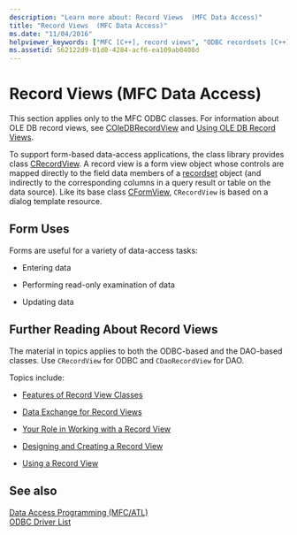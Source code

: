 ```yaml
---
description: "Learn more about: Record Views  (MFC Data Access)"
title: "Record Views  (MFC Data Access)"
ms.date: "11/04/2016"
helpviewer_keywords: ["MFC [C++], record views", "ODBC recordsets [C++], record views", "databases [C++], record views", "record views [C++]", "forms [C++], data access tasks"]
ms.assetid: 562122d9-01d8-4284-acf6-ea109ab0408d
---
```

# Record Views (MFC Data Access)

This section applies only to the MFC ODBC classes. For information about OLE DB record views, see [COleDBRecordView](../mfc/reference/coledbrecordview-class.md) and [Using OLE DB Record Views](../data/oledb/using-ole-db-record-views.md).

To support form-based data-access applications, the class library provides class [CRecordView](../mfc/reference/crecordview-class.md). A record view is a form view object whose controls are mapped directly to the field data members of a [recordset](../data/odbc/recordset-odbc.md) object (and indirectly to the corresponding columns in a query result or table on the data source). Like its base class [CFormView](../mfc/reference/cformview-class.md), `CRecordView` is based on a dialog template resource.

## Form Uses

Forms are useful for a variety of data-access tasks:

- Entering data

- Performing read-only examination of data

- Updating data

## Further Reading About Record Views

The material in topics applies to both the ODBC-based and the DAO-based classes. Use `CRecordView` for ODBC and `CDaoRecordView` for DAO.

Topics include:

- [Features of Record View Classes](../data/features-of-record-view-classes-mfc-data-access.md)

- [Data Exchange for Record Views](../data/data-exchange-for-record-views-mfc-data-access.md)

- [Your Role in Working with a Record View](../data/your-role-in-working-with-a-record-view-mfc-data-access.md)

- [Designing and Creating a Record View](../data/designing-and-creating-a-record-view-mfc-data-access.md)

- [Using a Record View](../data/using-a-record-view-mfc-data-access.md)

## See also

[Data Access Programming (MFC/ATL)](../data/data-access-programming-mfc-atl.md)<br/>
[ODBC Driver List](../data/odbc/odbc-driver-list.md)
